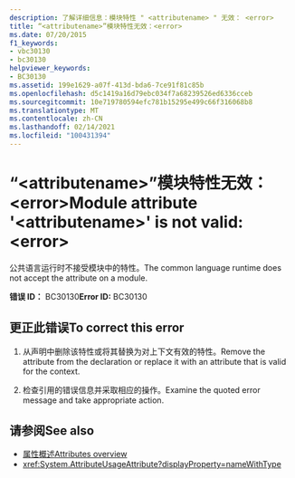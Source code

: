 ```yaml
---
description: 了解详细信息：模块特性 " <attributename> " 无效： <error>
title: “<attributename>”模块特性无效：<error>
ms.date: 07/20/2015
f1_keywords:
- vbc30130
- bc30130
helpviewer_keywords:
- BC30130
ms.assetid: 199e1629-a07f-413d-bda6-7ce91f81c85b
ms.openlocfilehash: d5c1419a16d79ebc034f7a68239526ed6336cceb
ms.sourcegitcommit: 10e719780594efc781b15295e499c66f316068b8
ms.translationtype: MT
ms.contentlocale: zh-CN
ms.lasthandoff: 02/14/2021
ms.locfileid: "100431394"
---
```

# <a name="module-attribute-attributename-is-not-valid-error"></a><span data-ttu-id="f7765-103">“\<attributename>”模块特性无效：\<error></span><span class="sxs-lookup"><span data-stu-id="f7765-103">Module attribute '\<attributename>' is not valid: \<error></span></span>

<span data-ttu-id="f7765-104">公共语言运行时不接受模块中的特性。</span><span class="sxs-lookup"><span data-stu-id="f7765-104">The common language runtime does not accept the attribute on a module.</span></span>

<span data-ttu-id="f7765-105">**错误 ID：** BC30130</span><span class="sxs-lookup"><span data-stu-id="f7765-105">**Error ID:** BC30130</span></span>

## <a name="to-correct-this-error"></a><span data-ttu-id="f7765-106">更正此错误</span><span class="sxs-lookup"><span data-stu-id="f7765-106">To correct this error</span></span>

1. <span data-ttu-id="f7765-107">从声明中删除该特性或将其替换为对上下文有效的特性。</span><span class="sxs-lookup"><span data-stu-id="f7765-107">Remove the attribute from the declaration or replace it with an attribute that is valid for the context.</span></span>

2. <span data-ttu-id="f7765-108">检查引用的错误信息并采取相应的操作。</span><span class="sxs-lookup"><span data-stu-id="f7765-108">Examine the quoted error message and take appropriate action.</span></span>

## <a name="see-also"></a><span data-ttu-id="f7765-109">请参阅</span><span class="sxs-lookup"><span data-stu-id="f7765-109">See also</span></span>

- [<span data-ttu-id="f7765-110">属性概述</span><span class="sxs-lookup"><span data-stu-id="f7765-110">Attributes overview</span></span>](../programming-guide/concepts/attributes/index.md)
- <xref:System.AttributeUsageAttribute?displayProperty=nameWithType>
